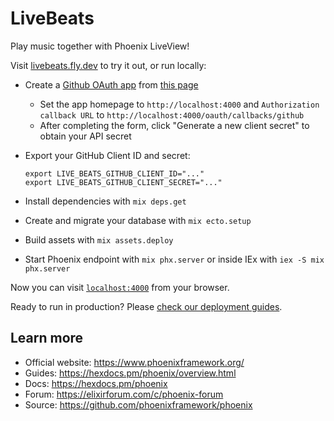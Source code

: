 # LiveBeats

Play music together with Phoenix LiveView!

Visit [livebeats.fly.dev](http://livebeats.fly.dev) to try it out, or run locally:

  * Create a [Github OAuth app](https://docs.github.com/en/developers/apps/building-oauth-apps/creating-an-oauth-app) from [this page](https://github.com/settings/applications/new)
    - Set the app homepage to `http://localhost:4000` and `Authorization callback URL` to `http://localhost:4000/oauth/callbacks/github`
    - After completing the form, click "Generate a new client secret" to obtain your API secret
  * Export your GitHub Client ID and secret:

        export LIVE_BEATS_GITHUB_CLIENT_ID="..."
        export LIVE_BEATS_GITHUB_CLIENT_SECRET="..."

  * Install dependencies with `mix deps.get`
  * Create and migrate your database with `mix ecto.setup`
  * Build assets with `mix assets.deploy`
  * Start Phoenix endpoint with `mix phx.server` or inside IEx with `iex -S mix phx.server`

Now you can visit [`localhost:4000`](http://localhost:4000) from your browser.

Ready to run in production? Please [check our deployment guides](https://hexdocs.pm/phoenix/deployment.html).

## Learn more

  * Official website: https://www.phoenixframework.org/
  * Guides: https://hexdocs.pm/phoenix/overview.html
  * Docs: https://hexdocs.pm/phoenix
  * Forum: https://elixirforum.com/c/phoenix-forum
  * Source: https://github.com/phoenixframework/phoenix
